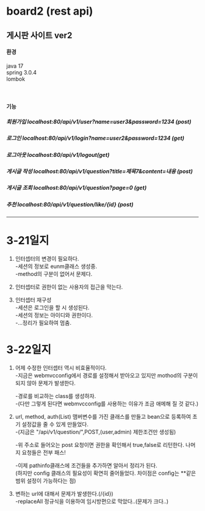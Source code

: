 # board2 (rest api)
게시판 사이트 ver2
-------------------------------
<h4>환경</h4>  
<div>java 17 </div> 
<div>spring 3.0.4  </div>
<div>lombok  </div>
<br/>
<br/>
<h4>기능</h4>  
<h5>회원가입  localhost:80/api/v1/user?name=user3&password=1234 (post) </h5> 
<h5>로그인  localhost:80/api/v1/login?name=user2&password=1234  (get) </h5> 
<h5>로그아웃  localhost:80/api/v1/logout(get)  </h5>
<h5>게시글 작성  localhost:80/api/v1/question?title=제목7&content=내용 (post)  </h5>
<h5>게시글 조회  localhost:80/api/v1/question?page=0 (get)  </h5>
<h5>추천  localhost:80/api/v1/question/like/{id} (post)  </h5>

-----------------------------------------------  
# 3-21일지  
1. 인터셉터의 변경이 필요하다.  
      -세션의 정보로 eunm클래스 생성중.  
      -method의 구분이 없어서 문제다.  

2. 인터셉터로 권한이 없는 사용자의 접근을 막는다.  

3. 인터셉터 재구성  
      -세션은 로그인을 할 시 생성된다.  
      -세션의 정보는 아이디와 권한이다.   
      -...정리가 필요하여 멈춤.  


# 3-22일지  
1. 어제 수정한 인터셉터 역시 비효율적이다.  
      -지금은 webmvcconfig에서 경로를 설정해서 받아오고 있지만 mothod의 구분이 되지 않아 문제가 발생한다.  
      
      -경로를 비교하는 class를 생성하자.  
      -(다만 그렇게 된다면 webmvcconfig를 사용하는 이유가 조금 애메해 질 것 같다.)  
      
2. url, method, auth(List) 맴버변수를 가진 클래스를 만들고 bean으로 등록하여 초기 설정값을 줄 수 있게 만들었다.  
      -(지금은 "/api/v1/question/",POST,(user,admin) 제한조건만 생성됨)  
   
      -위 주소로 들어오는 post 요청이면 권한을 확인해서 true,false로 리턴한다. 나머지 요청들은 전부 패스!  
      
      -이제 pathinfo클래스에 조건들을 추가하면 알아서 정리가 된다.  
      (하지만 config 클래스의 필요성이 확연히 줄어들었다. 차이점은 config는 \**같은 범위 설정이 가능하다는 점)  
      
3. 변하는 url에 대해서 문제가 발생한다.(/{id})  
      -replaceAll 정규식을 이용하여 임시방편으로 막았다..(문제가 크다..)  



